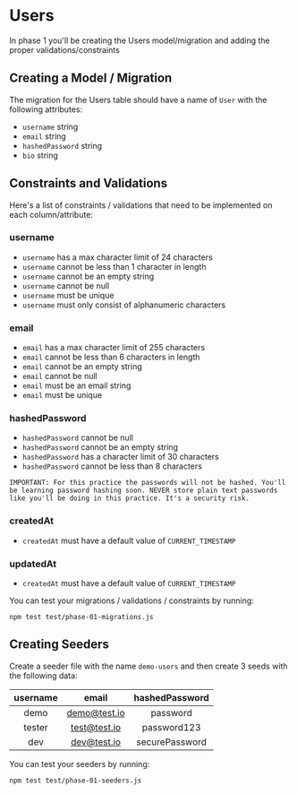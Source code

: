 # Users

In phase 1 you'll be creating the Users model/migration and adding the proper validations/constraints

## Creating a Model / Migration

The migration for the Users table should have a name of `User` with the following attributes:

-   `username` string
-   `email` string
-   `hashedPassword` string
-   `bio` string

## Constraints and Validations

Here's a list of constraints / validations that need to be implemented on each column/attribute:

### username

-   `username` has a max character limit of 24 characters
-   `username` cannot be less than 1 character in length
-   `username` cannot be an empty string
-   `username` cannot be null
-   `username` must be unique
-   `username` must only consist of alphanumeric characters

### email

-   `email` has a max character limit of 255 characters
-   `email` cannot be less than 6 characters in length
-   `email` cannot be an empty string
-   `email` cannot be null
-   `email` must be an email string
-   `email` must be unique

### hashedPassword

-   `hashedPassword` cannot be null
-   `hashedPassword` cannot be an empty string
-   `hashedPassword` has a character limit of 30 characters
-   `hashedPassword` cannot be less than 8 characters

```
IMPORTANT: For this practice the passwords will not be hashed. You'll be learning password hashing soon. NEVER store plain text passwords like you'll be doing in this practice. It's a security risk.
```

### createdAt

-   `createdAt` must have a default value of `CURRENT_TIMESTAMP`

### updatedAt

-   `createdAt` must have a default value of `CURRENT_TIMESTAMP`

You can test your migrations / validations / constraints by running:

```
npm test test/phase-01-migrations.js
```

## Creating Seeders

Create a seeder file with the name `demo-users` and then create 3 seeds with the following data:

| username |    email     | hashedPassword |
| :------: | :----------: | :------------: |
|   demo   | demo@test.io |    password    |
|  tester  | test@test.io |  password123   |
|   dev    | dev@test.io  | securePassword |

You can test your seeders by running:

```
npm test test/phase-01-seeders.js
```
